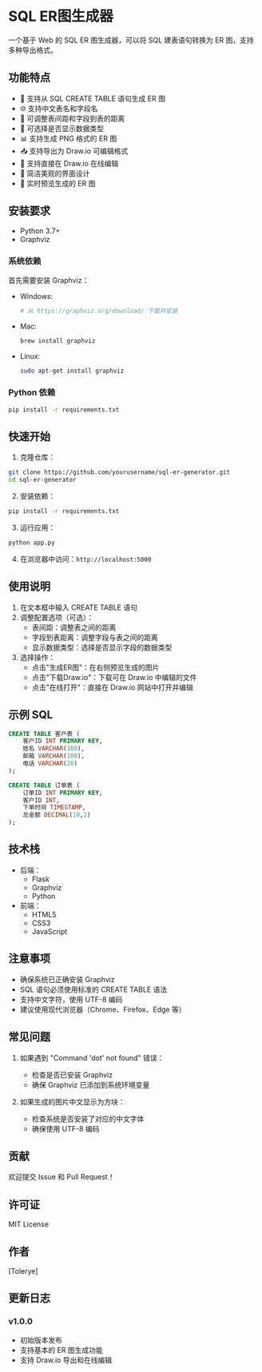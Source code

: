 # SQL ER图生成器

一个基于 Web 的 SQL ER 图生成器，可以将 SQL 建表语句转换为 ER 图，支持多种导出格式。

## 功能特点

- 🎯 支持从 SQL CREATE TABLE 语句生成 ER 图
- 🌐 支持中文表名和字段名
- 📐 可调整表间距和字段到表的距离
- 📝 可选择是否显示数据类型
- 📊 支持生成 PNG 格式的 ER 图
- 📥 支持导出为 Draw.io 可编辑格式
- 🔗 支持直接在 Draw.io 在线编辑
- 🎨 简洁美观的界面设计
- 👀 实时预览生成的 ER 图

## 安装要求

- Python 3.7+
- Graphviz

### 系统依赖

首先需要安装 Graphviz：

- Windows:
  ```bash
  # 从 https://graphviz.org/download/ 下载并安装
  ```
- Mac:
  ```bash
  brew install graphviz
  ```
- Linux:
  ```bash
  sudo apt-get install graphviz
  ```

### Python 依赖

```bash
pip install -r requirements.txt
```

## 快速开始

1. 克隆仓库：
```bash
git clone https://github.com/yourusername/sql-er-generator.git
cd sql-er-generator
```

2. 安装依赖：
```bash
pip install -r requirements.txt
```

3. 运行应用：
```bash
python app.py
```

4. 在浏览器中访问：`http://localhost:5000`

## 使用说明

1. 在文本框中输入 CREATE TABLE 语句
2. 调整配置选项（可选）：
   - 表间距：调整表之间的距离
   - 字段到表距离：调整字段与表之间的距离
   - 显示数据类型：选择是否显示字段的数据类型
3. 选择操作：
   - 点击"生成ER图"：在右侧预览生成的图片
   - 点击"下载Draw.io"：下载可在 Draw.io 中编辑的文件
   - 点击"在线打开"：直接在 Draw.io 网站中打开并编辑

## 示例 SQL

```sql
CREATE TABLE 客户表 (
    客户ID INT PRIMARY KEY,
    姓名 VARCHAR(100),
    邮箱 VARCHAR(100),
    电话 VARCHAR(20)
);

CREATE TABLE 订单表 (
    订单ID INT PRIMARY KEY,
    客户ID INT,
    下单时间 TIMESTAMP,
    总金额 DECIMAL(10,2)
);
```

## 技术栈

- 后端：
  - Flask
  - Graphviz
  - Python
- 前端：
  - HTML5
  - CSS3
  - JavaScript

## 注意事项

- 确保系统已正确安装 Graphviz
- SQL 语句必须使用标准的 CREATE TABLE 语法
- 支持中文字符，使用 UTF-8 编码
- 建议使用现代浏览器（Chrome、Firefox、Edge 等）

## 常见问题

1. 如果遇到 "Command 'dot' not found" 错误：
   - 检查是否已安装 Graphviz
   - 确保 Graphviz 已添加到系统环境变量

2. 如果生成的图片中文显示为方块：
   - 检查系统是否安装了对应的中文字体
   - 确保使用 UTF-8 编码

## 贡献

欢迎提交 Issue 和 Pull Request！

## 许可证

MIT License

## 作者

[Tolerye]

## 更新日志

### v1.0.0
- 初始版本发布
- 支持基本的 ER 图生成功能
- 支持 Draw.io 导出和在线编辑
